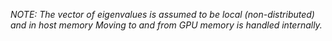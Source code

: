 
_NOTE: The vector of eigenvalues is assumed to be local (non-distributed) and in host memory Moving to and from GPU memory is handled internally._

